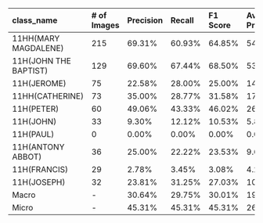 | class_name            | # of Images   | Precision   | Recall   | F1 Score   | Average Precision   |
|:----------------------|:--------------|:------------|:---------|:-----------|:--------------------|
| 11HH(MARY MAGDALENE)  | 215           | 69.31%      | 60.93%   | 64.85%     | 54.90%              |
| 11H(JOHN THE BAPTIST) | 129           | 69.60%      | 67.44%   | 68.50%     | 53.10%              |
| 11H(JEROME)           | 75            | 22.58%      | 28.00%   | 25.00%     | 14.24%              |
| 11HH(CATHERINE)       | 73            | 35.00%      | 28.77%   | 31.58%     | 17.69%              |
| 11H(PETER)            | 60            | 49.06%      | 43.33%   | 46.02%     | 26.24%              |
| 11H(JOHN)             | 33            | 9.30%       | 12.12%   | 10.53%     | 5.88%               |
| 11H(PAUL)             | 0             | 0.00%       | 0.00%    | 0.00%      | 0.00%               |
| 11H(ANTONY ABBOT)     | 36            | 25.00%      | 22.22%   | 23.53%     | 9.66%               |
| 11H(FRANCIS)          | 29            | 2.78%       | 3.45%    | 3.08%      | 4.20%               |
| 11H(JOSEPH)           | 32            | 23.81%      | 31.25%   | 27.03%     | 10.67%              |
| Macro                 | -             | 30.64%      | 29.75%   | 30.01%     | 19.66%              |
| Micro                 | -             | 45.31%      | 45.31%   | 45.31%     | 26.12%              |